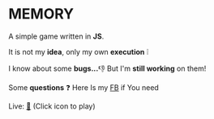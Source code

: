 # MEMORY
A simple game written in **JS**.

It is not my **idea**, only my own **execution** :grey_exclamation:

I know about some **bugs...**:-1: But I'm **still working** on them!

Some **questions** :question: Here Is my [FB](https://www.facebook.com/profile.php?id=100000798463454) if You need

Live: [:dart:](https://p1erut.github.io/memory/) (Click icon to play)
